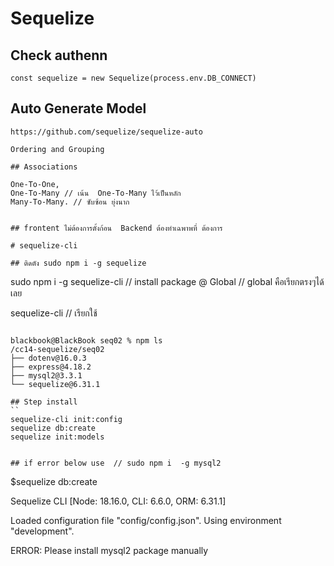 # Sequelize

## Check authenn

```
const sequelize = new Sequelize(process.env.DB_CONNECT)  
```

## Auto Generate Model 
```
https://github.com/sequelize/sequelize-auto

Ordering and Grouping

## Associations

One-To-One, 
One-To-Many // เน้น  One-To-Many ไว้เป็นหลัก
Many-To-Many. // ซับซ้อน ยุ่งนาก


## frontent ไม่ต้องการตั้งก้อน  Backend ต้องทำเฉพาพที่ ต้องการ

# sequelize-cli 

## ติดตัง sudo npm i -g sequelize 

```
sudo npm i -g sequelize-cli // install package @ Global // global คือเรียกตรงๆได้เลย

sequelize-cli  // เรียกใช้
```

blackbook@BlackBook seq02 % npm ls
/cc14-sequelize/seq02
├── dotenv@16.0.3
├── express@4.18.2
├── mysql2@3.3.1
└── sequelize@6.31.1

## Step install
``
sequelize-cli init:config
sequelize db:create 
sequelize init:models


## if error below use  // sudo npm i  -g mysql2

```
$sequelize db:create    

Sequelize CLI [Node: 18.16.0, CLI: 6.6.0, ORM: 6.31.1]

Loaded configuration file "config/config.json".
Using environment "development".

ERROR: Please install mysql2 package manually
```